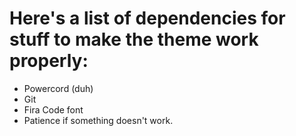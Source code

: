 # Here's a list of dependencies for stuff to make the theme work properly:

+ Powercord (duh)
+ Git
+ Fira Code font
+ Patience if something doesn't work.
